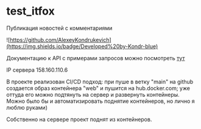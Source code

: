 # test_itfox
Публикация новостей с комментариями

![https://github.com/AlexeyKondrukevich](https://img.shields.io/badge/Developed%20by-Kondr-blue)

Документацию к API с примерами запросов можно посмотреть [тут](http://158.160.110.6/swagger/)

IP сервера 158.160.110.6

В проекте реализован CI/CD подход:
при пуше в ветку "main" на github создается образ контейнера "web" и пушится на hub.docker.com; уже оттуда его можно подтянуть на сервер и развернуть контейнеры.
Можно было бы и автоматизировать поднятие контейнеров, но лично я люблю руками)

Собственно на сервере проект поднят из контейнеров.